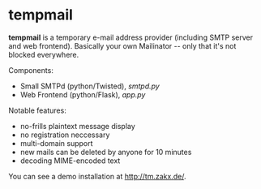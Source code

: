 tempmail
========

**tempmail** is a temporary e-mail address provider (including SMTP server and web frontend).
Basically your own Mailinator -- only that it's not blocked everywhere.

Components:
* Small SMTPd (python/Twisted), *smtpd.py*
* Web Frontend (python/Flask), *app.py*

Notable features:
* no-frills plaintext message display
* no registration neccessary
* multi-domain support
* new mails can be deleted by anyone for 10 minutes
* decoding MIME-encoded text

You can see a demo installation at http://tm.zakx.de/.
